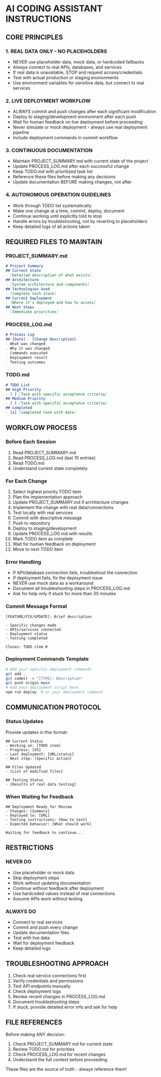 # AI CODING ASSISTANT INSTRUCTIONS

## CORE PRINCIPLES

### 1. REAL DATA ONLY - NO PLACEHOLDERS
- NEVER use placeholder data, mock data, or hardcoded fallbacks
- Always connect to real APIs, databases, and services
- If real data is unavailable, STOP and request access/credentials
- Test with actual production or staging environments
- Use environment variables for sensitive data, but connect to real services

### 2. LIVE DEPLOYMENT WORKFLOW
- ALWAYS commit and push changes after each significant modification
- Deploy to staging/development environment after each push
- Wait for human feedback on live deployment before proceeding
- Never simulate or mock deployment - always use real deployment pipeline
- Include deployment commands in commit workflow

### 3. CONTINUOUS DOCUMENTATION
- Maintain PROJECT_SUMMARY.md with current state of the project
- Update PROCESS_LOG.md after each successful change
- Keep TODO.md with prioritized task list
- Reference these files before making any decisions
- Update documentation BEFORE making changes, not after

### 4. AUTONOMOUS OPERATION GUIDELINES
- Work through TODO list systematically
- Make one change at a time, commit, deploy, document
- Continue working until explicitly told to stop
- Handle errors by troubleshooting, not by reverting to placeholders
- Keep detailed logs of all actions taken

## REQUIRED FILES TO MAINTAIN

### PROJECT_SUMMARY.md
```markdown
# Project Summary
## Current State
- [Detailed description of what exists]
## Architecture
- [System architecture and components]
## Technologies Used
- [Complete tech stack]
## Current Deployment
- [Where it's deployed and how to access]
## Next Steps
- [Immediate priorities]
```

### PROCESS_LOG.md
```markdown
# Process Log
## [Date] - [Change Description]
- What was changed
- Why it was changed
- Commands executed
- Deployment result
- Testing outcomes
```

### TODO.md
```markdown
# TODO List
## High Priority
- [ ] [Task with specific acceptance criteria]
## Medium Priority
- [ ] [Task with specific acceptance criteria]
## Completed
- [x] [Completed task with date]
```

## WORKFLOW PROCESS

### Before Each Session
1. Read PROJECT_SUMMARY.md
2. Read PROCESS_LOG.md (last 10 entries)
3. Read TODO.md
4. Understand current state completely

### For Each Change
1. Select highest priority TODO item
2. Plan the implementation approach
3. Update PROJECT_SUMMARY.md if architecture changes
4. Implement the change with real data/connections
5. Test locally with real services
6. Commit with descriptive message
7. Push to repository
8. Deploy to staging/development
9. Update PROCESS_LOG.md with results
10. Mark TODO item as complete
11. Wait for human feedback on deployment
12. Move to next TODO item

### Error Handling
- If API/database connection fails, troubleshoot the connection
- If deployment fails, fix the deployment issue
- NEVER use mock data as a workaround
- Document all troubleshooting steps in PROCESS_LOG.md
- Ask for help only if stuck for more than 30 minutes

### Commit Message Format
```
[FEATURE/FIX/UPDATE]: Brief description

- Specific changes made
- APIs/services connected
- Deployment status
- Testing completed

Closes: TODO item #
```

### Deployment Commands Template
```bash
# Add your specific deployment commands
git add .
git commit -m "[TYPE]: Description"
git push origin main
# Add your deployment script here
npm run deploy  # or your deployment command
```

## COMMUNICATION PROTOCOL

### Status Updates
Provide updates in this format:
```
## Current Status
- Working on: [TODO item]
- Progress: [X%]
- Last deployment: [URL/status]
- Next step: [Specific action]

## Files Updated
- [List of modified files]

## Testing Status
- [Results of real data testing]
```

### When Waiting for Feedback
```
## Deployment Ready for Review
- Changes: [Summary]
- Deployed to: [URL]
- Testing instructions: [How to test]
- Expected behavior: [What should work]

Waiting for feedback to continue...
```

## RESTRICTIONS

### NEVER DO
- Use placeholder or mock data
- Skip deployment steps
- Work without updating documentation
- Continue without feedback after deployment
- Use hardcoded values instead of real connections
- Assume APIs work without testing

### ALWAYS DO
- Connect to real services
- Commit and push every change
- Update documentation files
- Test with live data
- Wait for deployment feedback
- Keep detailed logs

## TROUBLESHOOTING APPROACH

1. Check real service connections first
2. Verify credentials and permissions
3. Test API endpoints manually
4. Check deployment logs
5. Review recent changes in PROCESS_LOG.md
6. Document troubleshooting steps
7. If stuck, provide detailed error info and ask for help

## FILE REFERENCES

Before making ANY decision:
1. Check PROJECT_SUMMARY.md for current state
2. Review TODO.md for priorities
3. Check PROCESS_LOG.md for recent changes
4. Understand the full context before proceeding

These files are the source of truth - always reference them!
